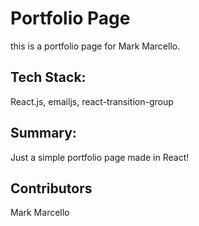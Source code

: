 # Portfolio Page

this is a portfolio page for Mark Marcello.


## Tech Stack:

React.js, emailjs, react-transition-group


## Summary:

Just a simple portfolio page made in React!


## Contributors

Mark Marcello